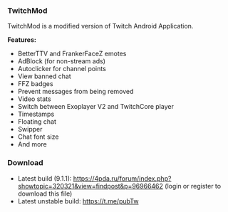 ### TwitchMod
TwitchMod is a modified version of Twitch Android Application.

**Features:**
- BetterTTV and FrankerFaceZ emotes
- AdBlock (for non-stream ads)
- Autoclicker for channel points
- View banned chat
- FFZ badges
- Prevent messages from being removed
- Video stats
- Switch between Exoplayer V2 and TwitchCore player
- Timestamps
- Floating chat
- Swipper
- Chat font size
- And more

### Download
- Latest build (9.1.1): https://4pda.ru/forum/index.php?showtopic=320321&view=findpost&p=96966462 (login or register to download this file)
- Latest unstable build: https://t.me/pubTw
